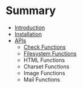 # Summary

* [Introduction](README.md)
* [Installation](installation.md)
* [APIs](apis.md)
   * [Check Functions](Check/README.md)
   * [Filesystem Functions](filesystem_functions.md)
   * HTML Functions
   * Charset Functions
   * Image Functions
   * Mail Functions

